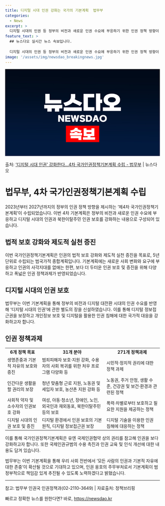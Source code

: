 ```yaml
---
title: 디지털 시대 인권 강화는 국가의 기본계획  법무부
categories:
  - News
excerpt: >
  디지털 시대의 인권 등 정부의 비전과 새로운 인권 수요에 부응하기 위한 인권 정책 방향이 담긴 기본계획이 수…
feature_text: >
  ## 뉴스다오 실시간 뉴스 속보입니다.

  디지털 시대의 인권 등 정부의 비전과 새로운 인권 수요에 부응하기 위한 인권 정책 방향이 담긴 기본계획이 수…
image: '/assets/img/newsdao_breakingnews.jpg'
---
```


![뉴스다오 속보](/assets/img/newsdao_breakingnews.jpg)

<p>출처: <a href="https://newsdao.kr/3445" rel="dofollow">‘디지털 시대 인권’ 강화한다…4차 국가인권정책기본계획 수립 - 법무부</a> | 뉴스다오</p>

<h1>법무부, 4차 국가인권정책기본계획 수립</h1>

<p data-ke-size="size16">2023년부터 2027년까지의 정부의 인권 정책 방향을 제시하는 ‘제4차 국가인권정책기본계획’이 수립되었습니다. 이번 4차 기본계획은 정부의 비전과 새로운 인권 수요에 부응하고 디지털 시대의 인권과 북한이탈주민 인권 보호를 강화하는 내용으로 구성되어 있습니다.</p>

<h2>법적 보호 강화와 제도적 실천 증진</h2>

<p data-ke-size="size16">이번 국가인권정책기본계획은 인권의 법적 보호 강화와 제도적 실천 증진을 목표로, 5년 단위로 수립되는 범국가적 종합계획입니다. 기본계획에는 새로운 사회 변화와 요구에 부응하고 인권의 사각지대를 없애는 한편, 보다 더 두터운 인권 보호 및 증진을 위해 다양하고 폭넓은 인권 정책과제가 반영되었습니다.</p>

<h2>디지털 시대의 인권 보호</h2>

<p data-ke-size="size16">법무부는 이번 기본계획을 통해 정부의 비전과 디지털 대전환 시대의 인권 수요를 반영해 ‘디지털 시대의 인권’에 관한 별도의 장을 신설하였습니다. 이를 통해 디지털 정보접근권을 보장하고 개인정보 보호 및 디지털을 활용한 인권 침해에 대한 국가적 대응을 강화하고자 합니다.</p>

<h2>인권 정책과제</h2>

<table>
  <tr>
    <td style="text-align: center; height: 17px;"><b>6개 정책 목표</b></td>
    <td style="text-align: center; height: 17px;"><b>31개 분야</b></td>
    <td style="text-align: center; height: 17px;"><b>271개 정책과제</b></td>
  </tr>
  <tr>
    <td>생명존중과 기본적 자유의 보호와 증진</td>
    <td>범죄피해자 보호·지원 강화, 수용자의 사회 복귀를 위한 처우 프로그램 다양화 등</td>
    <td>시민적·정치적 권리에 대한 정책 과제</td>
  </tr>
  <tr>
    <td>인간다운 생활을 할 권리의 보장</td>
    <td>청년 맞춤형 근로 지원, 노동권 및 세입자 보호, 농산촌 지원 강화 등</td>
    <td>노동권, 주거 안정, 생활 수준, 건강권 및 보건·환경과 관련된 정책</td>
  </tr>
  <tr>
    <td>사회적 약자 및 소수자의 인권보호 강화</td>
    <td>여성, 아동·청소년, 장애인, 노인, 외국인과 재외동포, 북한이탈주민 등의 보호</td>
    <td>폭력·차별로부터 보호하고 필요한 지원을 제공하는 정책</td>
  </tr>
  <tr>
    <td>디지털 시대의 인권 보호 및 증진</td>
    <td>디지털 환경에서 인권 보호의 기본 원칙, 디지털 정보접근권 보장</td>
    <td>디지털 기술을 이용한 인권 침해에 대응하는 정책</td>
  </tr>
</table>

<p data-ke-size="size16">이를 통해 국가인권정책기본계획은 유엔 국제인권협약 상의 권리를 참고해 인권을 보다 강화하고자 합니다. 또한 국제인권규범의 수용 촉진과 인권 교육 및 인식 개선에 대한 내용도 담겨 있습니다.</p>

<p data-ke-size="size16">법무부는 이번 기본계획을 통해 우리 사회 전반에서 ‘모든 사람의 인권과 기본적 자유에 대한 존중’이 확산될 것으로 기대하고 있으며, 인권 옹호의 주무부처로서 기본계획이 범정부적으로 책임감 있게 추진될 수 있도록 노력하겠다고 밝혔습니다.</p>

<hr>

<p data-ke-size="size16">참고: 법무부 인권국 인권정책과(02-2110-3649) | 자료출처: 정책브리핑</p> 

빠르고 정확한 뉴스를 원한다면? 바로, <a href="https://newsdao.kr" rel="dofollow">https://newsdao.kr</a>


